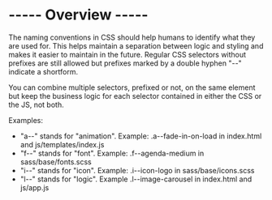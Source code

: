 # ----- Overview ----- #
The naming conventions in CSS should help humans to identify what they are used for.  This helps maintain a separation between logic and styling and makes it easier to maintain in the future.  Regular CSS selectors without prefixes are still allowed but prefixes marked by a double hyphen "--" indicate a shortform.  

You can combine multiple selectors, prefixed or not, on the same element but keep the business logic for each selector contained in either the CSS or the JS, not both.

Examples: 
* "a--" stands for "animation".  Example: .a--fade-in-on-load in index.html and js/templates/index.js
* "f--" stands for "font".  Example: .f--agenda-medium in sass/base/fonts.scss
* "i--" stands for "icon". Example: .i--icon-logo in sass/base/icons.scss
* "l--" stands for "logic". Example .l--image-carousel in index.html and js/app.js